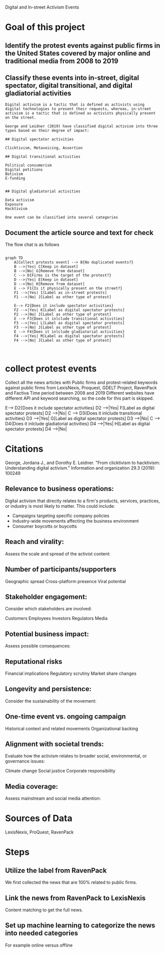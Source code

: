 Digital and In-street Activism Events

# Goal of this project

## Identify the protest events against public firms in the United States covered by major online and traditional media from 2008 to 2019

## Classify these events into in-street, digital spectator, digital transitional, and digital gladiatorial activities

    Digital activism is a tactic that is defined as activists using digital technologies to present their requests, whereas, in-street activism is a tactic that is defined as activists physically present on the street. 
    
    George and Leidner (2019) have classified digital activism into three types based on their degree of impact:
    
    ## Digital spectator activities
    
    Clicktivism, Metavoicing, Assertion
    
    ## Digital transitional activities
    
    Political consumerism
    Digital petitions
    Botivism
    E-funding
    
    
    ## Digital gladiatorial activities
    
    Data activism
    Exposure
    Hacktivism

    One event can be classified into several categories

## Document the article source and text for check

The flow chat is as follows

```mermaid

graph TD
    A[Collect protests event] --> B{No duplicated events?}
    B -->|Yes| C[Keep in dataset]
    B -->|No| G[Remove from dataset]
    C --> D{Firms is the target of the protest?}
    D -->|Yes| E[Keep in dataset]
    D -->|No| H[Remove from dataset]
    E --> F1{Is it physically present on the street?}
    F1 -->|Yes| I[Label as in-street protests]
    F1 -->|No| J[Label as other type of protest]

    E--> F2{Does it include spectator activities}
    F2 -->|Yes| K[Label as digital spectator protests]
    F2 -->|No| J[Label as other type of protest]
    E --> F3{Does it inlclude transitional activities}
    F3 -->|Yes| L[Label as digital spectator protests]
    F3 -->|No| J[Label as other type of protest]
    E --> F4{Does it inlclude gladiatorial activities}
    F4 -->|Yes| M[Label as digital spectator protests]
    F4 -->|No| J[Label as other type of protest]

 

```
# collect protest events

Collect all the news articles with Public firms and protest-related keywords against public firms from LexisNexis, Proquest, GDELT Project, RavenPack and Factiva
Time period between 2008 and 2019
Different websites have different API and keyword searching, so the code for this part is skipped. 


E--> D2{Does it include spectator activities}
    D2 -->|Yes| F[Label as digital spectator protests]
    D2 -->|No|
    C --> D3{Does it inlclude transitional activities}
    D3 -->|Yes| G[Label as digital spectator protests]
    D3 -->|No|
    C --> D4{Does it inlclude gladiatorial activities}
    D4 -->|Yes| H[Label as digital spectator protests]
    D4 -->|No|


# Citations
George, Jordana J., and Dorothy E. Leidner. "From clicktivism to hacktivism: Understanding digital activism." Information and organization 29.3 (2019): 100249


## Relevance to business operations:
Digital activism that directly relates to a firm's products, services, practices, or industry is most likely to matter. This could include:


- Campaigns targeting specific company policies
- Industry-wide movements affecting the business environment
- Consumer boycotts or buycotts


## Reach and virality:
Assess the scale and spread of the activist content:


## Number of participants/supporters
Geographic spread
Cross-platform presence
Viral potential


## Stakeholder engagement:
Consider which stakeholders are involved:


Customers
Employees
Investors
Regulators
Media


## Potential business impact:
Assess possible consequences:


## Reputational risks
Financial implications
Regulatory scrutiny
Market share changes


## Longevity and persistence:
Consider the sustainability of the movement:


## One-time event vs. ongoing campaign
Historical context and related movements
Organizational backing


## Alignment with societal trends:
Evaluate how the activism relates to broader social, environmental, or governance issues:


Climate change
Social justice
Corporate responsibility


## Media coverage:
Assess mainstream and social media attention:


# Sources of Data
LexisNexis, ProQuest, RavenPack

# Steps
## Utilize the label from RavenPack

We first collected the news that are 100% related to public firms. 

## Link the news from RavenPack to LexisNexis

Content matching to get the full news. 


## Set up machine learning to categorize the news into needed categories

For example online versus offline



